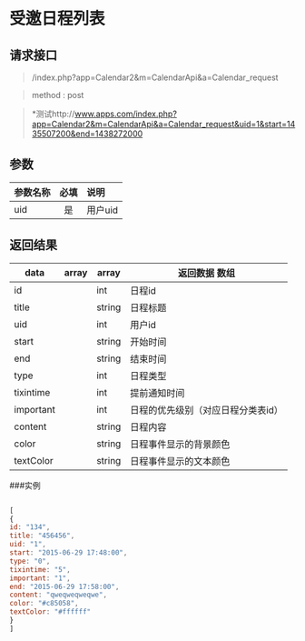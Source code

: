 # 受邀日程列表
## 请求接口 

> /index.php?app=Calendar2&m=CalendarApi&a=Calendar_request

>  method : post

> *测试http://www.apps.com/index.php?app=Calendar2&m=CalendarApi&a=Calendar_request&uid=1&start=1435507200&end=1438272000
## 参数

| 参数名称      |    必填 | 说明  |
| :-------- | :--------:| :-- |
|uid| 是| 用户uid  |


## 返回结果

|data|array | array | 返回数据 数组|
|----|----|----|-----|
|id| |int|日程id|
|title||string|日程标题|
|uid||int|用户id|
|start||string|开始时间|
|end||string|结束时间|
|type  ||int|日程类型|
|tixintime|  |int|提前通知时间|
|important|  |int|日程的优先级别（对应日程分类表id）|
|content|  |string|日程内容|
|color|  |string|日程事件显示的背景颜色|
|textColor|  |string|日程事件显示的文本颜色|
###实例
``` javascript

[
{
id: "134",
title: "456456",
uid: "1",
start: "2015-06-29 17:48:00",
type: "0",
tixintime: "5",
important: "1",
end: "2015-06-29 17:58:00",
content: "qweqweqweqwe",
color: "#c85058",
textColor: "#ffffff"
}
]
